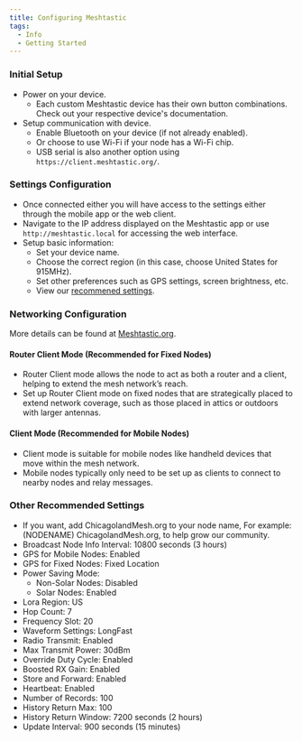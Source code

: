 ```yaml
---
title: Configuring Meshtastic
tags:
  - Info
  - Getting Started
---
```


### Initial Setup
   - Power on your device.
      - Each custom Meshtastic device has their own button combinations. Check out your respective device's documentation.
   - Setup communication with device.
      - Enable Bluetooth on your device (if not already enabled).
      - Or choose to use Wi-Fi if your node has a Wi-Fi chip.
      - USB serial is also another option using `https://client.meshtastic.org/`.

### Settings Configuration
   - Once connected either you will have access to the settings either through the mobile app or the web client.
   - Navigate to the IP address displayed on the Meshtastic app or use `http://meshtastic.local` for accessing the web interface.
   - Setup basic information:
     - Set your device name.
     - Choose the correct region (in this case, choose United States for 915MHz).
     - Set other preferences such as GPS settings, screen brightness, etc.
     - View our [recommened settings](#other-recommended-settings).

### Networking Configuration
More details can be found at [Meshtastic.org](https://meshtastic.org/docs/configuration/radio/device/).

#### Router Client Mode (Recommended for Fixed Nodes)
   - Router Client mode allows the node to act as both a router and a client, helping to extend the mesh network’s reach.
   - Set up Router Client mode on fixed nodes that are strategically placed to extend network coverage, such as those placed in attics or outdoors with larger antennas.

#### Client Mode (Recommended for Mobile Nodes)
   - Client mode is suitable for mobile nodes like handheld devices that move within the mesh network.
   - Mobile nodes typically only need to be set up as clients to connect to nearby nodes and relay messages.

### Other Recommended Settings
- If you want, add ChicagolandMesh.org to your node name, For example: (NODENAME) ChicagolandMesh.org, to help grow our community.
- Broadcast Node Info Interval: 10800 seconds (3 hours)
- GPS for Mobile Nodes: Enabled
- GPS for Fixed Nodes: Fixed Location
- Power Saving Mode:
    - Non-Solar Nodes: Disabled
    - Solar Nodes: Enabled
- Lora Region: US
- Hop Count: 7
- Frequency Slot: 20
- Waveform Settings: LongFast
- Radio Transmit: Enabled
- Max Transmit Power: 30dBm
- Override Duty Cycle: Enabled
- Boosted RX Gain: Enabled
- Store and Forward: Enabled
- Heartbeat: Enabled
- Number of Records: 100
- History Return Max: 100
- History Return Window: 7200 seconds (2 hours)
- Update Interval: 900 seconds (15 minutes)